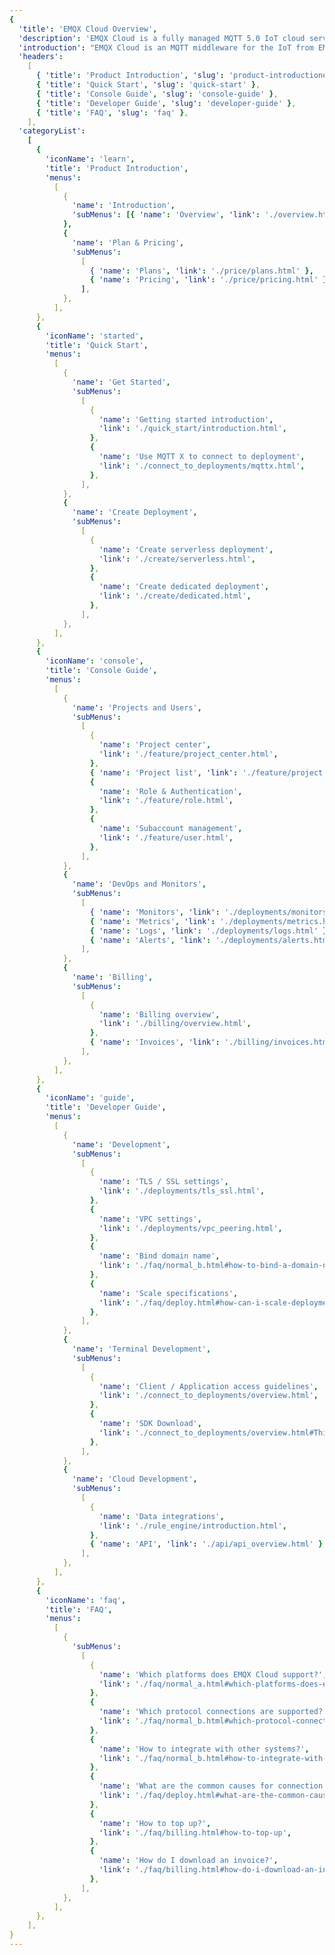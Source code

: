 ```yaml
---
{
  'title': 'EMQX Cloud Overview',
  'description': 'EMQX Cloud is a fully managed MQTT 5.0 IoT cloud service. It can process a huge amount of data in real-time to and from connected IoT devices and applications.',
  'introduction': "EMQX Cloud is an MQTT middleware for the IoT from EMQ. As the world's first fully managed MQTT 5.0 cloud messaging service, EMQX Cloud provides a one-stop O&M colocation and a unique isolated environment for MQTT services. In the era of Internet of Everything, EMQX Cloud can help you quickly build industry applications and easily realize the collection, transmission, computation and persistence of IoT data.",
  'headers':
    [
      { 'title': 'Product Introduction', 'slug': 'product-introductione' },
      { 'title': 'Quick Start', 'slug': 'quick-start' },
      { 'title': 'Console Guide', 'slug': 'console-guide' },
      { 'title': 'Developer Guide', 'slug': 'developer-guide' },
      { 'title': 'FAQ', 'slug': 'faq' },
    ],
  'categoryList':
    [
      {
        'iconName': 'learn',
        'title': 'Product Introduction',
        'menus':
          [
            {
              'name': 'Introduction',
              'subMenus': [{ 'name': 'Overview', 'link': './overview.html' }],
            },
            {
              'name': 'Plan & Pricing',
              'subMenus':
                [
                  { 'name': 'Plans', 'link': './price/plans.html' },
                  { 'name': 'Pricing', 'link': './price/pricing.html' },
                ],
            },
          ],
      },
      {
        'iconName': 'started',
        'title': 'Quick Start',
        'menus':
          [
            {
              'name': 'Get Started',
              'subMenus':
                [
                  {
                    'name': 'Getting started introduction',
                    'link': './quick_start/introduction.html',
                  },
                  {
                    'name': 'Use MQTT X to connect to deployment',
                    'link': './connect_to_deployments/mqttx.html',
                  },
                ],
            },
            {
              'name': 'Create Deployment',
              'subMenus':
                [
                  {
                    'name': 'Create serverless deployment',
                    'link': './create/serverless.html',
                  },
                  {
                    'name': 'Create dedicated deployment',
                    'link': './create/dedicated.html',
                  },
                ],
            },
          ],
      },
      {
        'iconName': 'console',
        'title': 'Console Guide',
        'menus':
          [
            {
              'name': 'Projects and Users',
              'subMenus':
                [
                  {
                    'name': 'Project center',
                    'link': './feature/project_center.html',
                  },
                  { 'name': 'Project list', 'link': './feature/project.html' },
                  {
                    'name': 'Role & Authentication',
                    'link': './feature/role.html',
                  },
                  {
                    'name': 'Subaccount management',
                    'link': './feature/user.html',
                  },
                ],
            },
            {
              'name': 'DevOps and Monitors',
              'subMenus':
                [
                  { 'name': 'Monitors', 'link': './deployments/monitors.html' },
                  { 'name': 'Metrics', 'link': './deployments/metrics.html' },
                  { 'name': 'Logs', 'link': './deployments/logs.html' },
                  { 'name': 'Alerts', 'link': './deployments/alerts.html' },
                ],
            },
            {
              'name': 'Billing',
              'subMenus':
                [
                  {
                    'name': 'Billing overview',
                    'link': './billing/overview.html',
                  },
                  { 'name': 'Invoices', 'link': './billing/invoices.html' },
                ],
            },
          ],
      },
      {
        'iconName': 'guide',
        'title': 'Developer Guide',
        'menus':
          [
            {
              'name': 'Development',
              'subMenus':
                [
                  {
                    'name': 'TLS / SSL settings',
                    'link': './deployments/tls_ssl.html',
                  },
                  {
                    'name': 'VPC settings',
                    'link': './deployments/vpc_peering.html',
                  },
                  {
                    'name': 'Bind domain name',
                    'link': './faq/normal_b.html#how-to-bind-a-domain-name',
                  },
                  {
                    'name': 'Scale specifications',
                    'link': './faq/deploy.html#how-can-i-scale-deployment',
                  },
                ],
            },
            {
              'name': 'Terminal Development',
              'subMenus':
                [
                  {
                    'name': 'Client / Application access guidelines',
                    'link': './connect_to_deployments/overview.html',
                  },
                  {
                    'name': 'SDK Download',
                    'link': './connect_to_deployments/overview.html#Third-party-SDK-Recommendation',
                  },
                ],
            },
            {
              'name': 'Cloud Development',
              'subMenus':
                [
                  {
                    'name': 'Data integrations',
                    'link': './rule_engine/introduction.html',
                  },
                  { 'name': 'API', 'link': './api/api_overview.html' },
                ],
            },
          ],
      },
      {
        'iconName': 'faq',
        'title': 'FAQ',
        'menus':
          [
            {
              'subMenus':
                [
                  {
                    'name': 'Which platforms does EMQX Cloud support?',
                    'link': './faq/normal_a.html#which-platforms-does-emqx-cloud-support',
                  },
                  {
                    'name': 'Which protocol connections are supported?',
                    'link': './faq/normal_b.html#which-protocol-connections-are-supported',
                  },
                  {
                    'name': 'How to integrate with other systems?',
                    'link': './faq/normal_b.html#how-to-integrate-with-other-systems',
                  },
                  {
                    'name': 'What are the common causes for connection failure?',
                    'link': './faq/deploy.html#what-are-the-common-causes-for-connection-failure',
                  },
                  {
                    'name': 'How to top up?',
                    'link': './faq/billing.html#how-to-top-up',
                  },
                  {
                    'name': 'How do I download an invoice?',
                    'link': './faq/billing.html#how-do-i-download-an-invoice',
                  },
                ],
            },
          ],
      },
    ],
}
---
```


<CloudOverview />
